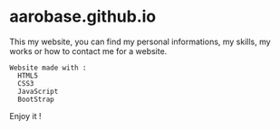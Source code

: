 # aarobase.github.io

This my website, you can find my personal informations, my skills, my works or how to contact me for a website.

```
Website made with : 
  HTML5
  CSS3
  JavaScript
  BootStrap
```

Enjoy it !
